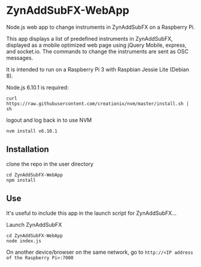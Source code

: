 # ZynAddSubFX-WebApp
Node.js web app to change instruments in ZynAddSubFX on a Raspberry Pi.

This app displays a list of predefined instruments in ZynAddSubFX, displayed as a mobile optimized web page using jQuery Mobile, express, and socket.io. The commands to change the instruments are sent as OSC messages.

It is intended to run on a Raspberry Pi 3 with Raspbian Jessie Lite (Debian 8).

Node.js 6.10.1 is required:
```
curl https://raw.githubusercontent.com/creationix/nvm/master/install.sh | sh
```
logout and log back in to use NVM
```
nvm install v6.10.1
```

## Installation

clone the repo in the user directory
```
cd ZynAddSubFX-WebApp
npm install
```

## Use

It's useful to include this app in the launch script for ZynAddSubFX...

Launch ZynAddSubFX
```
cd ZynAddSubFX-WebApp
node index.js
```
On another device/browser on the same network, go to 
`http://<IP address of the Raspberry Pi>:7000`



